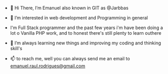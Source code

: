 - 👋 Hi There, I’m Emanuel also known in GIT as @Jarbbas 
- 👀 I’m interested in web development and Programming in general
- I'm Full Stack programmer and the past few years i'm have been doing a lot o Vanilla PHP work, and to honest there's still plenty to learn outhere
- 🌱 I’m always learning new things and improving my coding and thinking skill's
  
- 📫 to reach me, well you can always send me an email to emanuel.raul.rodrigues@gmail.com

<!---
Jarbbas/Jarbbas is a ✨ special ✨ repository because its `README.md` (this file) appears on your GitHub profile.
You can click the Preview link to take a look at your changes.
--->
